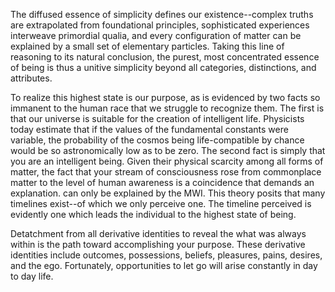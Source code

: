 The diffused essence of simplicity defines our existence--complex truths are extrapolated from foundational principles, sophisticated experiences interweave primordial qualia, and every configuration of matter can be explained by a small set of elementary particles. Taking this line of reasoning to its natural conclusion, the purest, most concentrated essence of being is thus a unitive simplicity beyond all categories, distinctions, and attributes. 

To realize this highest state is our purpose, as is evidenced by two facts so immanent to the human race that we struggle to recognize them. The first is that our universe is suitable for the creation of intelligent life. Physicists today estimate that if the values of the fundamental constants were variable, the probability of the cosmos being life-compatible by chance would be so astronomically low as to be zero. The second fact is simply that you are an intelligent being. Given their physical scarcity among all forms of matter, the fact that your stream of consciousness rose from commonplace matter to the level of human awareness is a coincidence that demands an explanation. can only be explained by the MWI. This theory posits that many timelines exist--of which we only perceive one. The timeline perceived is evidently one which leads the individual to the highest state of being.

Detatchment from all derivative identities to reveal the what was always within is the path toward accomplishing your purpose. These derivative identities include outcomes, possessions, beliefs, pleasures, pains, desires, and the ego. Fortunately, opportunities to let go will arise constantly in day to day life.
